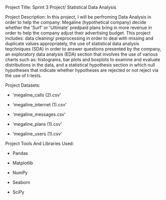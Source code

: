 Project Title: Sprint 3 Project/ Statistical Data Analysis 

Project Description: In this project, I will be perfroming Data Analysis in order to help the company: Megaline (hypothetical company)
decide whether the 'Surf' or 'Ultimate' predpaid plans bring in more revenue in order to help the company adjust their advertising budget.
This project includes: data cleaning/ preprocessing in order to deal with missing and duplicate values appropriately, the use of statistical
data analysis teqchniques (SDA) in order to answer questions presented by the company, an exploratory data analysis (EDA) section that
involves the use of various charts such as: histograms, bar plots and boxplots to examine and evaluate distributions in the data, and a statistical
hypothesis section in which null hypotheses that indicate whether hypotheses are rejected or not reject via the use of t-tests. 

Project Datasets:

* 'megaline_calls (2).csv'
  
* 'megaline_internet (1).csv'

* 'megaline_messages.csv'

* 'megaline_plans (1).csv'

* 'megaline_users (1).csv'

Project Tools And Libraries Used:

* Pandas

* Matplotlib

* NumPy

* Seaborn

* SciPy
